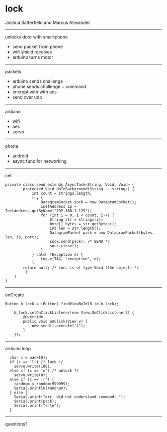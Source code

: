 lock
====
Joshua Satterfield and Marcus Alexander

---

unlocks door with smartphone
* send packet from phone
* wifi shield receives
* arduino turns motor

---

packets
* arduino sends challenge
* phone sends challenge + command
* encrypt with with aes
* send over udp

---

arduino
* wifi
* aes
* servo

---

phone
* android
* async func for networking

---

net

	private class send extends AsyncTask<String, Void, Void> {
	        protected Void doInBackground(String... strings) {
	            int count = strings.length;
	            try {
	                DatagramSocket sock = new DatagramSocket();
	                InetAddress ip = InetAddress.getByName("192.168.1.129");
	                for (int i = 0; i < count; i++) {
	                    String str = strings[i];
	                    byte[] bytes = str.getBytes();
	                    int len = str.length();
	                    DatagramPacket pack = new DatagramPacket(bytes, len, ip, port);
	                    sock.send(pack); /* SEND */
	                    sock.close();
	                }
	            } catch (Exception e) {
	                Log.e(TAG, "exception", e);
	            }
	        return null; /* func is of type Void (the object) */
	         }
	    }
	}


---

onCreate

 	Button b_lock = (Button) findViewById(R.id.b_lock);

        b_lock.setOnClickListener(new View.OnClickListener() {
            @Override
            public void onClick(View v) {
                new send().execute("l");
            }
        });

---

arduino loop

	  char c = pack[0];
	  if (c == 'l') /* lock */
	    servo.write(180);
	  else if (c == 'u') /* unlock */
	    servo.write(0);
	  else if (c == 'r') {
	    randnum = random(999999);
	    Serial.println(randnum);
	  } else {
	    Serial.print("err: did not understand command: ");
	    Serial.print(pack);
	    Serial.print("<-\n");
	  }


---

questions?
